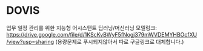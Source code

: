# DOVIS
업무 일정 관리를 위한 지능형 어시스턴트 
딥러닝/머신러닝 모델링크: https://drive.google.com/file/d/1KScKvBWyF5fNogj379mWVDEMYHBOcfXU/view?usp=sharing (용량문제로 푸시되지않아서 따로 구글링크로 대체합니다.)
